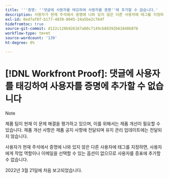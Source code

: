 ```yaml
---
title: '''증명: ''댓글에 사용자를 태깅하여 사용자를 증명''에 추가할 수 없습니다.'
description: 사용자가 현재 주석에서 증명에 나와 있지 않은 다른 사용자에 태그를 지정하면, 사용자에게 작업 역할이나 이메일을 선택할 수 있는 옵션이 없으므로 사용자를 증표에 추가할 수 없습니다.
exl-id: 0ed7af8f-b177-4839-8045-24a5be2c764f
hidefromtoc: true
source-git-commit: d122c128b926167a00c7149cb88392b618486876
workflow-type: tm+mt
source-wordcount: '139'
ht-degree: 0%

---
```


# [!DNL Workfront Proof]: 댓글에 사용자를 태깅하여 사용자를 증명에 추가할 수 없습니다

>[!NOTE]
>
>제품 팀이 현재 이 문제 해결을 평가하고 있으며, 이를 위해서는 제품 개선이 필요할 수 있습니다. 제품 개선 사항은 제품 공지 사항에 전달되며 유지 관리 업데이트에는 전달되지 않습니다.

사용자가 현재 주석에서 증명에 나와 있지 않은 다른 사용자에 태그를 지정하면, 사용자에게 작업 역할이나 이메일을 선택할 수 있는 옵션이 없으므로 사용자를 증표에 추가할 수 없습니다.

2022년 3월 21일에 처음 보고되었습니다.
